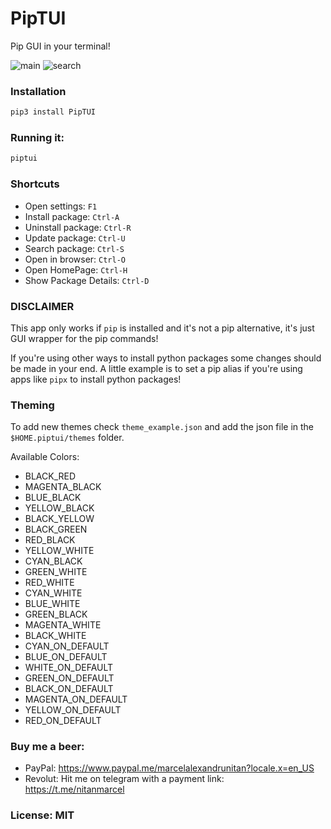 # PipTUI
Pip GUI in your terminal!

![main](https://user-images.githubusercontent.com/41646249/62012144-02f9b300-b18b-11e9-864c-ef41a069c53e.png)
![search](https://user-images.githubusercontent.com/41646249/62012153-291f5300-b18b-11e9-988a-2fa9d81d8df8.png)


### Installation

```bash
pip3 install PipTUI
```


### Running it:
```bash
piptui
```

### Shortcuts

* Open settings: `F1`
* Install package: `Ctrl-A`
* Uninstall package: `Ctrl-R`
* Update package: `Ctrl-U`
* Search package: `Ctrl-S`
* Open in browser: `Ctrl-O`
* Open HomePage: `Ctrl-H`
* Show Package Details: `Ctrl-D`



### DISCLAIMER

This app only works if `pip` is installed and it's not a pip alternative, it's just GUI wrapper for the pip commands! 

If you're using other ways to install python packages some changes should be made in your end. A little example is to set a pip alias if you're using apps like `pipx` to install python packages!


### Theming


To add new themes check `theme_example.json` and add the json file in the `$HOME.piptui/themes` folder.


Available Colors:

* BLACK_RED
* MAGENTA_BLACK
* BLUE_BLACK
* YELLOW_BLACK
* BLACK_YELLOW
* BLACK_GREEN
* RED_BLACK
* YELLOW_WHITE
* CYAN_BLACK
* GREEN_WHITE
* RED_WHITE
* CYAN_WHITE
* BLUE_WHITE
* GREEN_BLACK
* MAGENTA_WHITE
* BLACK_WHITE
* CYAN_ON_DEFAULT
* BLUE_ON_DEFAULT
* WHITE_ON_DEFAULT
* GREEN_ON_DEFAULT
* BLACK_ON_DEFAULT
* MAGENTA_ON_DEFAULT
* YELLOW_ON_DEFAULT
* RED_ON_DEFAULT

### Buy me a beer:

 - PayPal: https://www.paypal.me/marcelalexandrunitan?locale.x=en_US
 - Revolut: Hit me on telegram with a payment link: https://t.me/nitanmarcel
 
 
 
 ### License: MIT
